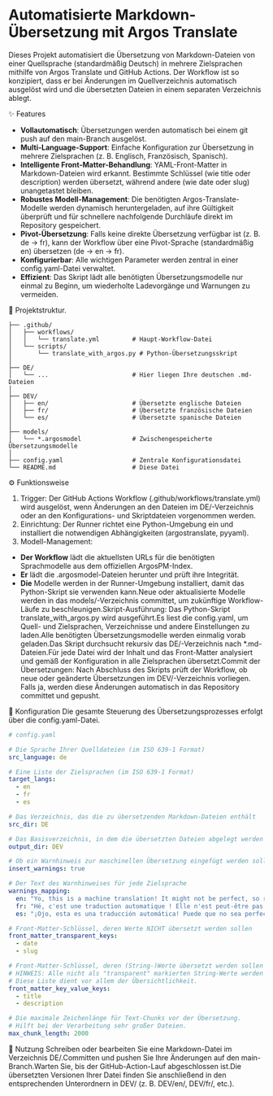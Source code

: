 # Automatisierte Markdown-Übersetzung mit Argos Translate

Dieses Projekt automatisiert die Übersetzung von Markdown-Dateien von einer Quellsprache (standardmäßig Deutsch) in mehrere Zielsprachen mithilfe von Argos Translate und GitHub Actions. Der Workflow ist so konzipiert, dass er bei Änderungen im Quellverzeichnis automatisch ausgelöst wird und die übersetzten Dateien in einem separaten Verzeichnis ablegt.

✨ Features
* **Vollautomatisch**: Übersetzungen werden automatisch bei einem git push auf den main-Branch ausgelöst.
* **Multi-Language-Support**: Einfache Konfiguration zur Übersetzung in mehrere Zielsprachen (z. B. Englisch, Französisch, Spanisch).
* **Intelligente Front-Matter-Behandlung**: YAML-Front-Matter in Markdown-Dateien wird erkannt. Bestimmte Schlüssel (wie title oder description) werden übersetzt, während andere (wie date oder slug) unangetastet bleiben.
* **Robustes Modell-Management**: Die benötigten Argos-Translate-Modelle werden dynamisch heruntergeladen, auf ihre Gültigkeit überprüft und für schnellere nachfolgende Durchläufe direkt im Repository gespeichert.
* **Pivot-Übersetzung**: Falls keine direkte Übersetzung verfügbar ist (z. B. de -> fr), kann der Workflow über eine Pivot-Sprache (standardmäßig en) übersetzen (de -> en -> fr).
* **Konfigurierbar**: Alle wichtigen Parameter werden zentral in einer config.yaml-Datei verwaltet.
* **Effizient**: Das Skript lädt alle benötigten Übersetzungsmodelle nur einmal zu Beginn, um wiederholte Ladevorgänge und Warnungen zu vermeiden.

📂 Projektstruktur.
```text
├── .github/
│   ├── workflows/
│   │   └── translate.yml         # Haupt-Workflow-Datei
│   └── scripts/
│       └── translate_with_argos.py # Python-Übersetzungsskript
│
├── DE/
│   └── ...                       # Hier liegen Ihre deutschen .md-Dateien
│
├── DEV/
│   ├── en/                       # Übersetzte englische Dateien
│   ├── fr/                       # Übersetzte französische Dateien
│   └── es/                       # Übersetzte spanische Dateien
│
├── models/
│   └── *.argosmodel              # Zwischengespeicherte Übersetzungsmodelle
│
├── config.yaml                   # Zentrale Konfigurationsdatei
└── README.md                     # Diese Datei
```


⚙️ Funktionsweise

1. Trigger: Der GitHub Actions Workflow (.github/workflows/translate.yml) wird ausgelöst, wenn Änderungen an den Dateien im DE/-Verzeichnis oder an den Konfigurations- und Skriptdateien vorgenommen werden.
2. Einrichtung: Der Runner richtet eine Python-Umgebung ein und installiert die notwendigen Abhängigkeiten (argostranslate, pyyaml).
3. Modell-Management:
* **Der Workflow** lädt die aktuellsten URLs für die benötigten Sprachmodelle aus dem offiziellen ArgosPM-Index.
* **Er** lädt die .argosmodel-Dateien herunter und prüft ihre Integrität.
* **Die** Modelle werden in der Runner-Umgebung installiert, damit das Python-Skript sie verwenden kann.Neue oder aktualisierte Modelle werden in das models/-Verzeichnis committet, um zukünftige Workflow-Läufe zu beschleunigen.Skript-Ausführung: Das Python-Skript translate_with_argos.py wird ausgeführt.Es liest die config.yaml, um Quell- und Zielsprachen, Verzeichnisse und andere Einstellungen zu laden.Alle benötigten Übersetzungsmodelle werden einmalig vorab geladen.Das Skript durchsucht rekursiv das DE/-Verzeichnis nach *.md-Dateien.Für jede Datei wird der Inhalt und das Front-Matter analysiert und gemäß der Konfiguration in alle Zielsprachen übersetzt.Commit der Übersetzungen: Nach Abschluss des Skripts prüft der Workflow, ob neue oder geänderte Übersetzungen im DEV/-Verzeichnis vorliegen. Falls ja, werden diese Änderungen automatisch in das Repository committet und gepusht.

🔧 Konfiguration
Die gesamte Steuerung des Übersetzungsprozesses erfolgt über die config.yaml-Datei.
```yaml
# config.yaml

# Die Sprache Ihrer Quelldateien (im ISO 639-1 Format)
src_language: de

# Eine Liste der Zielsprachen (im ISO 639-1 Format)
target_langs:
  - en
  - fr
  - es

# Das Verzeichnis, das die zu übersetzenden Markdown-Dateien enthält
src_dir: DE

# Das Basisverzeichnis, in dem die übersetzten Dateien abgelegt werden
output_dir: DEV

# Ob ein Warnhinweis zur maschinellen Übersetzung eingefügt werden soll
insert_warnings: true

# Der Text des Warnhinweises für jede Zielsprache
warnings_mapping:
  en: "Yo, this is a machine translation! It might not be perfect, so read with care."
  fr: "Hé, c'est une traduction automatique ! Elle n'est peut-être pas parfaite, alors lisez attentivement."
  es: "¡Ojo, esta es una traducción automática! Puede que no sea perfecta, así que léela con cuidado."

# Front-Matter-Schlüssel, deren Werte NICHT übersetzt werden sollen
front_matter_transparent_keys:
  - date
  - slug

# Front-Matter-Schlüssel, deren (String-)Werte übersetzt werden sollen
# HINWEIS: Alle nicht als "transparent" markierten String-Werte werden standardmäßig übersetzt.
# Diese Liste dient vor allem der Übersichtlichkeit.
front_matter_key_value_keys:
  - title
  - description

# Die maximale Zeichenlänge für Text-Chunks vor der Übersetzung.
# Hilft bei der Verarbeitung sehr großer Dateien.
max_chunk_length: 2000
```

🚀 Nutzung
Schreiben oder bearbeiten Sie eine Markdown-Datei im Verzeichnis DE/.Committen und pushen Sie Ihre Änderungen auf den main-Branch.Warten Sie, bis der GitHub-Action-Lauf abgeschlossen ist.Die übersetzten Versionen Ihrer Datei finden Sie anschließend in den entsprechenden Unterordnern in DEV/ (z. B. DEV/en/, DEV/fr/, etc.).